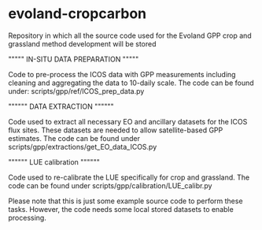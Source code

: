 # evoland-cropcarbon
Repository in which all the source code used for the Evoland GPP crop and grassland method development will be stored

"""""
IN-SITU DATA PREPARATION
"""""

Code to pre-process the ICOS data with GPP measurements including cleaning and aggregating the data to 10-daily scale. 
The code can be found under:  scripts/gpp/ref/ICOS_prep_data.py

""""""
DATA EXTRACTION
""""""

Code used to extract all necessary EO and ancillary datasets for the ICOS flux sites.
These datasets are needed to allow satellite-based GPP estimates. The code can be found under scripts/gpp/extractions/get_EO_data_ICOS.py

""""""
LUE calibration
""""""

Code used to re-calibrate the LUE specifically for crop and grassland. The code can be found under scripts/gpp/calibration/LUE_calibr.py


Please note that this is just some example source code to perform these tasks. However, the code needs some local stored datasets to enable processing. 

